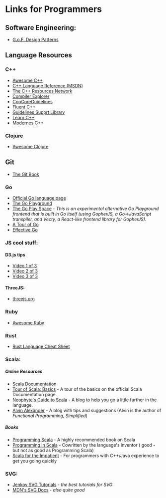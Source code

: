 # Links for Programmers
## Software Engineering:
 - [G.o.F. Design Patterns](http://www.blackwasp.co.uk/gofpatterns.aspx)

## Language Resources
### C++
 - [Awesome C++](https://github.com/fffaraz/awesome-cpp#readme)
 - [C++ Language Reference (MSDN)](https://msdn.microsoft.com/en-us/library/3bstk3k5.aspx)
 - [The C++ Resources Network](http://www.cplusplus.com/)
 - [Compiler Explorer](https://gcc.godbolt.org)
 - [CppCoreGuidelines](https://github.com/isocpp/CppCoreGuidelines/blob/master/CppCoreGuidelines.md)
 - [Fluent C++](https://www.fluentcpp.com/)
 - [Guidelines Supprt Library](https://github.com/Microsoft/GSL)
 - [Learn C++](https://www.learncpp.com/)
 - [Modernes C++](http://www.modernescpp.com/index.php)

### Clojure
 - [Awesome Clojure](https://github.com/razum2um/awesome-clojure#readme)

## Git
 - [The Git Book](https://git-scm.com/book/en/v2)

### Go
- [Official Go language page](https://golang.org/)
- [The Go Playground](https://play.golang.org)
- [The Go Play Space](https://goplay.space) - _This is an experimental alternative Go Playground frontend that is built in Go itself (using GopherJS, a Go→JavaScript transpiler, and Vecty, a React-like frontend library for GopherJS)._
- [A Tour of Go](https://tour.golang.org)
- [Effective Go](https://golang.org/doc/effective_go.html)

### JS cool stuff:
#### D3.js tips
 - [Video 1 of 3](https://www.youtube.com/watch?v=C4t6qfHZ6Tw)
 - [Video 2 of 3](https://www.youtube.com/watch?v=EYmJEsReewo)
 - [Video 3 of 3](https://www.youtube.com/watch?v=dL5dWNMGy5g)
#### ThreeJS:
 - [threejs.org](https://threejs.org/)
 

### Ruby
 - [Awesome Ruby](https://github.com/markets/awesome-ruby#readme)

### Rust
 - [Rust Language Cheat Sheet](https://cheats.rs/)

### Scala:
##### Online Resources
 - [Scala Documentation](https://docs.scala-lang.org/overviews/)
 - [Tour of Scala: Basics](https://docs.scala-lang.org/tour/basics.html) - A tour of the basics on the official Scala Documentation page.
 - [Neophyte's Guide to Scala](https://danielwestheide.com/scala/neophytes.html) - A blog to help you go a little further in the language.
 - [Alvin Alexander](https://alvinalexander.com/scala) - A blog with tips and suggestions (Alvin is the author of *Functional Programming, Simplified*)

##### Books
 - [Programming Scala](https://www.amazon.co.uk/Programming-Scala-Scalability-Functional-Objects/dp/1491949856/ref=sr_1_2?keywords=programming+scala&qid=1559812688&s=gateway&sr=8-2) - A highly recommended book on Scala
 - [Programming in Scala](https://www.amazon.co.uk/Programming-Scala-3rd-Martin-Odersky/dp/0981531687/ref=sr_1_1?keywords=programming+scala&qid=1559812688&s=gateway&sr=8-1) - Cowritten by the language's inventor ( good - but not as good as Programming Scala)
 - [Scala for the Impatient](https://www.amazon.co.uk/Scala-Impatient-Cay-S-Horstmann/dp/0134540565/ref=pd_bxgy_14_img_3/260-9691846-2071957?_encoding=UTF8&pd_rd_i=0134540565&pd_rd_r=03b8356b-883c-11e9-9038-f5109a5405e3&pd_rd_w=VlP8Z&pd_rd_wg=xzrui&pf_rd_p=07e3e597-b71b-4701-a3fd-d79c50f48406&pf_rd_r=ZAH8358XT1E05QB0529Z&psc=1&refRID=ZAH8358XT1E05QB0529Z) - For programmers with C++/Java experience to get you going quickly
 
### SVG:
 - [Jenkov SVG Tutorials](http://tutorials.jenkov.com/svg/index.html) - _the best tutorials for SVG_
 - [MDN's SVG Docs](https://developer.mozilla.org/en-US/docs/Web/SVG) - _also quite good_

